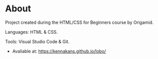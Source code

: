 # About

Project created during the HTML/CSS for Beginners course by Origamid. 

Languages: HTML & CSS. 

Tools: Visual Studio Code & Git. 

- Avaliable at: https://kennakans.github.io/lobo/
